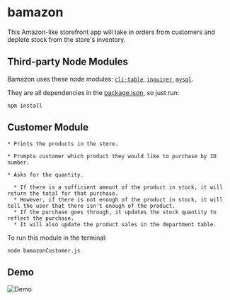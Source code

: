 # bamazon

This Amazon-like storefront app will take in orders from customers and deplete stock from the store's inventory.

## Third-party Node Modules

Bamazon uses these node modules: 
[`cli-table`](https://www.npmjs.com/package/cli-table),
[`inquirer`](https://www.npmjs.com/package/inquirer), 
[`mysql`](https://www.npmjs.com/package/mysql).

They are all dependencies in the [package.json](https://github.com/AliRahimlou/bamazon/blob/master/package.json), so just run:

`npm install`

## Customer Module

    * Prints the products in the store.

    * Prompts customer which product they would like to purchase by ID number.

    * Asks for the quantity.

      * If there is a sufficient amount of the product in stock, it will return the total for that purchase.
      * However, if there is not enough of the product in stock, it will tell the user that there isn't enough of the product.
      * If the purchase goes through, it updates the stock quantity to reflect the purchase.
      * It will also update the product sales in the department table.


To run this module in the terminal:

`node bamazonCustomer.js`

## Demo
<img src="bamazon.gif" alt="Demo">


